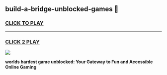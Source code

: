 
## build-a-bridge-unblocked-games 👋
<h3>
<a href="https://premium.freeplayer.one?title=build-a-bridge-unblocked-games&ref=14F">CLICK TO PLAY</a></h3>
<hr>

<h3>
<a href="https://premium.freeplayer.one?title=build-a-bridge-unblocked-games&ref=14F">CLICK 2 PLAY</a>
  
</h3>

<a href="https://premium.freeplayer.one?title=build-a-bridge-unblocked-games&ref=12F/"><img src="https://clearcache.store/games.png"></a>


**worlds hardest game unblocked: Your Gateway to Fun and Accessible Online Gaming**
